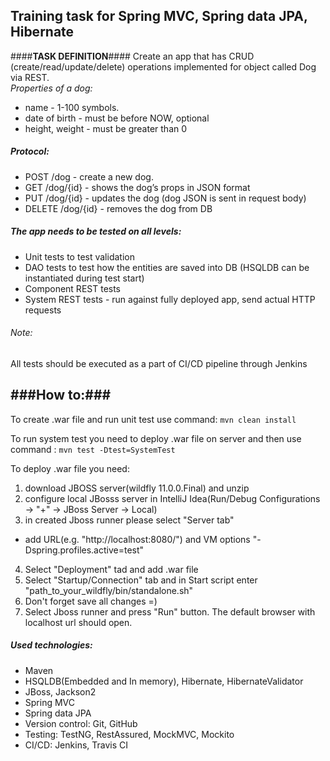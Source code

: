 ## **Training task for Spring MVC, Spring data JPA, Hibernate** ##
####**TASK DEFINITION**####
Create an app that has CRUD (create/read/update/delete) operations implemented for object called Dog via REST.<br>
_Properties of a dog:_

* name - 1-100 symbols.
* date of birth - must be before NOW, optional
* height, weight - must be greater than 0

<h5><i>Protocol:</i></h5>

* POST /dog - create a new dog.
* GET /dog/{id} - shows the dog’s props in JSON format
* PUT /dog/{id} - updates the dog (dog JSON is sent in request body)
* DELETE /dog/{id} - removes the dog from DB

<h5><i>The app needs to be tested on all levels:</i></h5>

 - Unit tests to test validation
 - DAO tests to test how the entities are saved into DB (HSQLDB can be instantiated during test start)
 - Component REST tests
 - System REST tests - run against fully deployed app, send actual HTTP requests

<h6><i>Note:</i></h6> All tests should be executed as a part of CI/CD pipeline through Jenkins

###How to:###
-------------
To create .war file and run unit test use command: ``mvn clean install``

To run system test you need to deploy .war file on server and then use command : ``mvn test -Dtest=SystemTest``

To deploy .war file you need:
1) download JBOSS server(wildfly 11.0.0.Final) and unzip
2) configure local JBosss server in IntelliJ Idea(Run/Debug Configurations -> "+" -> JBoss Server -> Local)
3) in created Jboss runner please select "Server tab"
 - add URL(e.g. "http://localhost:8080/") and VM options "-Dspring.profiles.active=test"
4) Select "Deployment" tad and add .war file 
5) Select "Startup/Connection" tab and in Start script enter "path_to_your_wildfly/bin/standalone.sh"
6) Don't forget save all changes =)
7) Select Jboss runner and press "Run" button. The default browser with localhost url should open. 

<h5><i>Used technologies:</i></h5>

 - Maven
 - HSQLDB(Embedded and In memory), Hibernate, HibernateValidator
 - JBoss, Jackson2
 - Spring MVC
 - Spring data JPA
 - Version control: Git, GitHub
 - Testing: TestNG, RestAssured, MockMVC, Mockito
 - CI/CD: Jenkins, Travis CI
 
